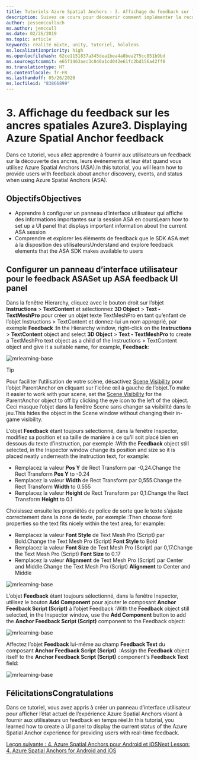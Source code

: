 ```yaml
---
title: Tutoriels Azure Spatial Anchors - 3. Affichage du feedback sur les ancres spatiales Azure
description: Suivez ce cours pour découvrir comment implémenter la reconnaissance faciale Azure au sein d’une application de réalité mixte.
author: jessemcculloch
ms.author: jemccull
ms.date: 02/26/2019
ms.topic: article
keywords: réalité mixte, unity, tutoriel, hololens
ms.localizationpriority: high
ms.openlocfilehash: 62ce1151837a345dea1bea4a8bea275cc851b9bd
ms.sourcegitcommit: e65f1463aec3c040a1cd042e61fc2bd156a42ff8
ms.translationtype: HT
ms.contentlocale: fr-FR
ms.lasthandoff: 05/26/2020
ms.locfileid: "83866899"
---
```

# <a name="3-displaying-azure-spatial-anchor-feedback"></a><span data-ttu-id="86f8a-105">3. Affichage du feedback sur les ancres spatiales Azure</span><span class="sxs-lookup"><span data-stu-id="86f8a-105">3. Displaying Azure Spatial Anchor feedback</span></span>

<span data-ttu-id="86f8a-106">Dans ce tutoriel, vous allez apprendre à fournir aux utilisateurs un feedback sur la découverte des ancres, leurs événements et leur état quand vous utilisez Azure Spatial Anchors (ASA).</span><span class="sxs-lookup"><span data-stu-id="86f8a-106">In this tutorial, you will learn how to provide users with feedback about anchor discovery, events, and status when using Azure Spatial Anchors (ASA).</span></span>

## <a name="objectives"></a><span data-ttu-id="86f8a-107">Objectifs</span><span class="sxs-lookup"><span data-stu-id="86f8a-107">Objectives</span></span>

* <span data-ttu-id="86f8a-108">Apprendre à configurer un panneau d’interface utilisateur qui affiche des informations importantes sur la session ASA en cours</span><span class="sxs-lookup"><span data-stu-id="86f8a-108">Learn how to set up a UI panel that displays important information about the current ASA session</span></span>
* <span data-ttu-id="86f8a-109">Comprendre et explorer les éléments de feedback que le SDK ASA met à la disposition des utilisateurs</span><span class="sxs-lookup"><span data-stu-id="86f8a-109">Understand and explore feedback elements that the ASA SDK makes available to users</span></span>

## <a name="set-up-asa-feedback-ui-panel"></a><span data-ttu-id="86f8a-110">Configurer un panneau d’interface utilisateur pour le feedback ASA</span><span class="sxs-lookup"><span data-stu-id="86f8a-110">Set up ASA feedback UI panel</span></span>

<span data-ttu-id="86f8a-111">Dans la fenêtre Hierarchy, cliquez avec le bouton droit sur l’objet **Instructions** > **TextContent** et sélectionnez **3D Object** > **Text - TextMeshPro** pour créer un objet texte TextMeshPro en tant qu’enfant de l’objet Instructions > TextContent et donnez-lui un nom approprié, par exemple **Feedback** :</span><span class="sxs-lookup"><span data-stu-id="86f8a-111">In the Hierarchy window, right-click on the **Instructions** > **TextContent** object and select **3D Object** > **Text - TextMeshPro** to create a TextMeshPro text object as a child of the Instructions > TextContent object and give it a suitable name, for example, **Feedback**:</span></span>

![mrlearning-base](images/mrlearning-asa/tutorial3-section1-step1-1.png)

> [!TIP]
> <span data-ttu-id="86f8a-113">Pour faciliter l’utilisation de votre scène, désactivez <a href="https://docs.unity3d.com/Manual/SceneVisibility.html" target="_blank">Scene Visibility</a> pour l’objet ParentAnchor en cliquant sur l’icône œil à gauche de l’objet.</span><span class="sxs-lookup"><span data-stu-id="86f8a-113">To make it easier to work with your scene, set the  <a href="https://docs.unity3d.com/Manual/SceneVisibility.html" target="_blank">Scene Visibility</a> for the ParentAnchor object to off by clicking the eye icon to the left of the object.</span></span> <span data-ttu-id="86f8a-114">Ceci masque l’objet dans la fenêtre Scene sans changer sa visibilité dans le jeu.</span><span class="sxs-lookup"><span data-stu-id="86f8a-114">This hides the object in the Scene window without changing their in-game visibility.</span></span>

<span data-ttu-id="86f8a-115">L’objet **Feedback** étant toujours sélectionné, dans la fenêtre Inspector, modifiez sa position et sa taille de manière à ce qu’il soit placé bien en dessous du texte d’instruction, par exemple :</span><span class="sxs-lookup"><span data-stu-id="86f8a-115">With the **Feedback** object still selected, in the Inspector window change its position and size so it is placed neatly underneath the instruction text, for example:</span></span>

* <span data-ttu-id="86f8a-116">Remplacez la valeur **Pos Y** de Rect Transform par -0,24.</span><span class="sxs-lookup"><span data-stu-id="86f8a-116">Change the Rect Transform **Pos Y** to -0.24</span></span>
* <span data-ttu-id="86f8a-117">Remplacez la valeur **Width** de Rect Transform par 0,555.</span><span class="sxs-lookup"><span data-stu-id="86f8a-117">Change the Rect Transform **Width** to 0.555</span></span>
* <span data-ttu-id="86f8a-118">Remplacez la valeur **Height** de Rect Transform par 0,1.</span><span class="sxs-lookup"><span data-stu-id="86f8a-118">Change the Rect Transform **Height** to 0.1</span></span>

<span data-ttu-id="86f8a-119">Choisissez ensuite les propriétés de police de sorte que le texte s’ajuste correctement dans la zone de texte, par exemple :</span><span class="sxs-lookup"><span data-stu-id="86f8a-119">Then choose font properties so the text fits nicely within the text area, for example:</span></span>

* <span data-ttu-id="86f8a-120">Remplacez la valeur **Font Style** de Text Mesh Pro (Script) par Bold.</span><span class="sxs-lookup"><span data-stu-id="86f8a-120">Change the Text Mesh Pro (Script) **Font Style** to Bold</span></span>
* <span data-ttu-id="86f8a-121">Remplacez la valeur **Font Size** de Text Mesh Pro (Script) par 0,17.</span><span class="sxs-lookup"><span data-stu-id="86f8a-121">Change the Text Mesh Pro (Script) **Font Size** to 0.17</span></span>
* <span data-ttu-id="86f8a-122">Remplacez la valeur **Alignment** de Text Mesh Pro (Script) par Center and Middle.</span><span class="sxs-lookup"><span data-stu-id="86f8a-122">Change the Text Mesh Pro (Script) **Alignment** to Center and Middle</span></span>

![mrlearning-base](images/mrlearning-asa/tutorial3-section1-step1-2.png)

<span data-ttu-id="86f8a-124">L’objet **Feedback** étant toujours sélectionné, dans la fenêtre Inspector, utilisez le bouton **Add Component** pour ajouter le composant **Anchor Feedback Script (Script)** à l’objet Feedback :</span><span class="sxs-lookup"><span data-stu-id="86f8a-124">With the **Feedback** object still selected, in the Inspector window, use the **Add Component** button to add the **Anchor Feedback Script (Script)** component to the Feedback object:</span></span>

![mrlearning-base](images/mrlearning-asa/tutorial3-section1-step1-3.png)

<span data-ttu-id="86f8a-126">Affectez l’objet **Feedback** lui-même au champ **Feedback Text** du composant **Anchor Feedback Script (Script)**  :</span><span class="sxs-lookup"><span data-stu-id="86f8a-126">Assign the **Feedback** object itself to the **Anchor Feedback Script (Script)** component's **Feedback Text** field:</span></span>

![mrlearning-base](images/mrlearning-asa/tutorial3-section1-step1-4.png)

## <a name="congratulations"></a><span data-ttu-id="86f8a-128">Félicitations</span><span class="sxs-lookup"><span data-stu-id="86f8a-128">Congratulations</span></span>

<span data-ttu-id="86f8a-129">Dans ce tutoriel, vous avez appris à créer un panneau d’interface utilisateur pour afficher l’état actuel de l’expérience Azure Spatial Anchors visant à fournir aux utilisateurs un feedback en temps réel.</span><span class="sxs-lookup"><span data-stu-id="86f8a-129">In this tutorial, you learned how to create a UI panel to display the current status of the Azure Spatial Anchor experience for providing users with real-time feedback.</span></span>

[<span data-ttu-id="86f8a-130">Leçon suivante : 4. Azure Spatial Anchors pour Android et iOS</span><span class="sxs-lookup"><span data-stu-id="86f8a-130">Next Lesson: 4. Azure Spatial Anchors for Android and iOS</span></span>](mrlearning-asa-ch4.md)
